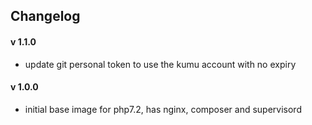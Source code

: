 Changelog
--------------------
#### v 1.1.0
- update git personal token to use the kumu account with no expiry

#### v 1.0.0
- initial base image for php7.2, has nginx, composer and supervisord